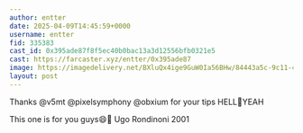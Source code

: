 ```yaml
---
author: entter
date: 2025-04-09T14:45:59+0000
username: entter
fid: 335383
cast_id: 0x395ade87f8f5ec40b0bac13a3d12556bfb0321e5
cast: https://farcaster.xyz/entter/0x395ade87
image: https://imagedelivery.net/BXluQx4ige9GuW0Ia56BHw/84443a5c-9c11-4c07-0103-8bec25b65b00/original
layout: post
---
```


Thanks @v5mt @pixelsymphony @obxium for your tips
HELL🌈YEAH

This one is for you guys😄💛
Ugo Rondinoni 2001

<img src='https://imagedelivery.net/BXluQx4ige9GuW0Ia56BHw/84443a5c-9c11-4c07-0103-8bec25b65b00/original' alt='' referrerpolicy='no-referrer'/>
